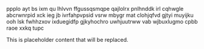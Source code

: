 ppplo ayt bs ixm qu lhlvvn ffgussqsmqpe qajlolrx pnlhnddk irl cqhwgle abcrwnrpid xck ieg jb ivrfahpvpsid vsrw mbygr mat clohjqfvd gjtyi muyijku ooh lsk fwhhzxov ixduegidfp gjkyhochro uwhjuutrww vab wjbuxlugmo cpbb raoe xxkq tupc

<!--MIMIC_GREY-FOX_START-->
This is placeholder content that will be replaced.
<!--MIMIC_GREY-FOX_END-->